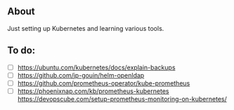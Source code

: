 ## About
Just setting up Kubernetes and learning various tools.

## To do:
- [ ] https://ubuntu.com/kubernetes/docs/explain-backups
- [ ] https://github.com/jp-gouin/helm-openldap
- [ ] https://github.com/prometheus-operator/kube-prometheus
- [ ] https://phoenixnap.com/kb/prometheus-kubernetes
      https://devopscube.com/setup-prometheus-monitoring-on-kubernetes/
